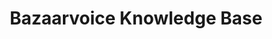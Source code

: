 ---
title: "Bazaarvoice Knowledge Base"
draft: false
image: "knowledge-base.png"
alt: "Bazaarvoice Knowledge Base"
link1: "/work/knowledge-base/"
link2: "/work/knowledge-base/"
color: "#8877d7"
weight: 5
---